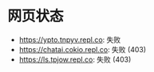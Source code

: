 # 网页状态
- https://ypto.tnpyv.repl.co: 失败
- https://chatai.cokio.repl.co: 失败 (403)
- https://ls.tpjow.repl.co: 失败 (403)
